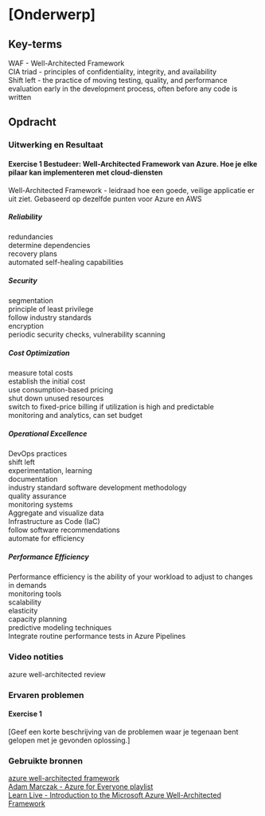 # [Onderwerp]


## Key-terms
WAF - Well-Architected Framework  
CIA triad - principles of confidentiality, integrity, and availability  
Shift left - the practice of moving testing, quality, and performance evaluation early in the development process, often before any code is written  

## Opdracht
### Uitwerking en Resultaat
#### Exercise 1 Bestudeer: Well-Architected Framework van Azure. Hoe je elke pilaar kan implementeren met cloud-diensten
Well-Architected Framework - leidraad hoe een goede, veilige applicatie er uit ziet. Gebaseerd op dezelfde punten voor Azure en AWS  

##### Reliability
redundancies  
determine dependencies  
recovery plans  
automated self-healing capabilities  

##### Security
segmentation  
principle of least privilege  
follow industry standards  
encryption  
periodic security checks, vulnerability scanning  

##### Cost Optimization
measure total costs  
establish the initial cost  
use consumption-based pricing  
shut down unused resources  
switch to fixed-price billing if utilization is high and predictable  
monitoring and analytics, can set budget

##### Operational Excellence
DevOps practices  
shift left  
experimentation, learning  
documentation  
industry standard software development methodology  
quality assurance  
monitoring systems  
Aggregate and visualize data  
Infrastructure as Code (IaC)  
follow software recommendations  
automate for efficiency  

##### Performance Efficiency
Performance efficiency is the ability of your workload to adjust to changes in demands  
monitoring tools  
scalability  
elasticity  
capacity planning  
predictive modeling techniques  
Integrate routine performance tests in Azure Pipelines  


### Video notities
azure well-architected review

### Ervaren problemen
#### Exercise 1
[Geef een korte beschrijving van de problemen waar je tegenaan bent gelopen met je gevonden oplossing.]

### Gebruikte bronnen
[azure well-architected framework](https://learn.microsoft.com/en-us/azure/well-architected/)  
[Adam Marczak - Azure for Everyone playlist](https://www.youtube.com/playlist?list=PLGjZwEtPN7j-Q59JYso3L4_yoCjj2syrM)  
[Learn Live - Introduction to the Microsoft Azure Well-Architected Framework](https://www.youtube.com/watch?v=BF1Tw9MNa5U)  